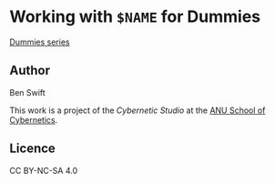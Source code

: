 # Working with `$NAME` for Dummies

[Dummies series](https://en.wikipedia.org/wiki/For_Dummies)

## Author

Ben Swift

This work is a project of the _Cybernetic Studio_ at the
[ANU School of Cybernetics](https://cybernetics.anu.edu.au).

## Licence

CC BY-NC-SA 4.0
